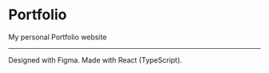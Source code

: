 # Portfolio
My personal Portfolio website
<hr>
Designed with Figma.  
Made with React (TypeScript). 
